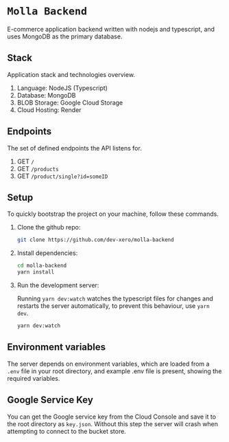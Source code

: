 # `Molla Backend`

E-commerce application backend written with nodejs and typescript, and uses MongoDB as the primary database.

## Stack

Application stack and technologies overview.

1. Language: NodeJS (Typescript)
2. Database: MongoDB
3. BLOB Storage: Google Cloud Storage
4. Cloud Hosting: Render

## Endpoints

The set of defined endpoints the API listens for.

1. GET `/`
2. GET `/products`
3. GET `/product/single?id=someID`

## Setup

To quickly bootstrap the project on your machine, follow these commands.

1. Clone the github repo:
   
   ```bash
   git clone https://github.com/dev-xero/molla-backend
   ```

 2. Install dependencies:

    ```bash
    cd molla-backend
    yarn install
    ```

 3. Run the development server:

    Running `yarn dev:watch` watches the typescript files for changes and restarts the server automatically, to prevent this behaviour, use `yarn dev`.

    ```bash
    yarn dev:watch
    ```

## Environment variables

The server depends on environment variables, which are loaded from a `.env` file in your root directory, and example .env file is present, showing the required variables.

## Google Service Key

You can get the Google service key from the Cloud Console and save it to the root directory as `key.json`. Without this step the server will crash when attempting to connect to the bucket store.

